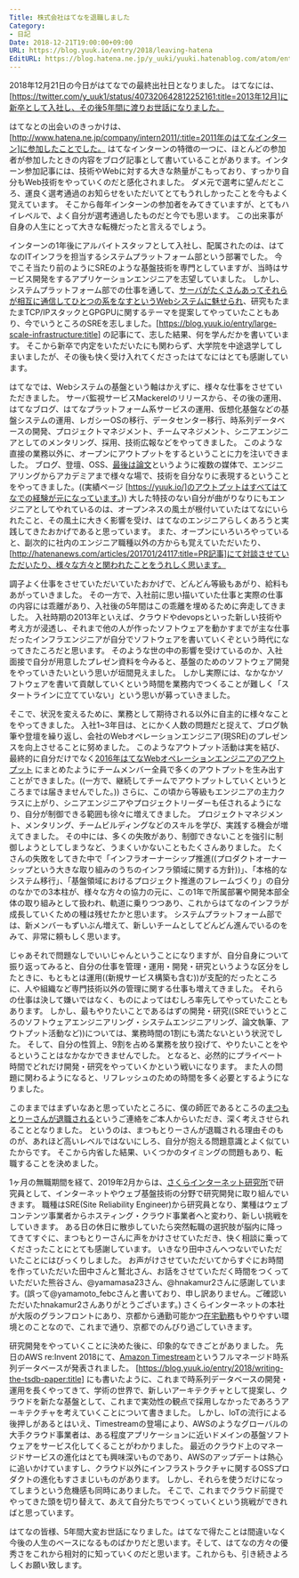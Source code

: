```yaml
---
Title: 株式会社はてなを退職しました
Category:
- 日記
Date: 2018-12-21T19:00:00+09:00
URL: https://blog.yuuk.io/entry/2018/leaving-hatena
EditURL: https://blog.hatena.ne.jp/y_uuki/yuuki.hatenablog.com/atom/entry/10257846132688041248
---
```


2018年12月21日の今日がはてなでの最終出社日となりました。
はてなには、[https://twitter.com/y_uuk1/status/407320642812252161:title=2013年12月]に新卒として入社し、その後5年間に渡りお世話になりました。

はてなとの出会いのきっかけは、[http://www.hatena.ne.jp/company/intern2011/:title=2011年のはてなインターン]に参加したことでした。
はてなインターンの特徴の一つに、ほとんどの参加者が参加したときの内容をブログ記事として書いていることがあります。インターン参加記事には、技術やWebに対する大きな熱量がこもっており、すっかり自分もWeb技術をやっていくのだと感化されました。
ダメ元で選考に望んだところ、運良く選考通過のお知らせをいただいてとてもうれしかったことを今もよく覚えています。
そこから毎年インターンの参加者をみてきていますが、とてもハイレベルで、よく自分が選考通過したものだと今でも思います。
この出来事が自身の人生にとって大きな転機だったと言えるでしょう。

インターンの1年後にアルバイトスタッフとして入社し、配属されたのは、はてなのITインフラを担当するシステムプラットフォーム部という部署でした。
今でこそ当たり前のようにSREのような基盤技術を専門としていますが、当時はサービス開発をするアプリケーションエンジニアを志望していました。
しかし、システムプラットフォーム部での仕事を通して、[サーバがたくさんあってそれらが相互に通信してひとつの系をなすというWebシステムに魅せられ](https://blog.yuuk.io/entry/my-memories-about-web-operation)、研究もたまたまTCP/IPスタックとGPGPUに関するテーマを提案してやっていたこともあり、今でいうところのSREを志しました。[https://blog.yuuk.io/entry/large-scale-infrastructure:title] の記事にて、志した結果、何を学んだかを書いています。
そこから新卒で内定をいただいたにも関わらず、大学院を中途退学してしまいましたが、その後も快く受け入れてくださったはてなにはとても感謝しています。

はてなでは、Webシステムの基盤という軸はかえずに、様々な仕事をさせていただきました。
サーバ監視サービスMackerelのリリースから、その後の運用、はてなブログ、はてなプラットフォーム系サービスの運用、仮想化基盤などの基盤システムの運用、レガシーOSの移行、データセンター移行、時系列データベースの開発、プロジェクトマネジメント、チームマネジメント、シニアエンジニアとしてのメンタリング、採用、技術広報などをやってきました。
このような直接の業務以外に、オープンにアウトプットをするということに力を注いできました。
ブログ、登壇、OSS、[最後は論文](https://blog.yuuk.io/entry/2018/writing-the-tsdb-paper)というように複数の媒体で、エンジニアリングからアカデミアまで様々な場で、技術を自分なりに表現するということをやってきました。((実績ページ [https://yuuk.io/]のアウトプットはすべてはてなでの経験が元になっています。))
大した特技のない自分が曲がりなりにもエンジニアとしてやれているのは、オープンネスの風土が根付いていたはてなにいられたこと、その風土に大きく影響を受け、はてなのエンジニアらしくあろうと実践してきたおかげであると思っています。
また、オープンにいろいろやっていると、副次的に社内のエンジニア職種以外の方からも覚えていただいたり、[http://hatenanews.com/articles/201701/24117:title=PR記事]にて対談させていただいたり、様々な方々と関われたことをうれしく思います。


<!-- また、はてなには、自作サーバ、自作サーバ管理ツール、自作Webフレームワークなど、自分たちで基盤をつくっていく風土がありました。 -->

調子よく仕事をさせていただいていたおかげで、どんどん等級もあがり、給料もあがっていきました。
その一方で、入社前に思い描いていた仕事と実際の仕事の内容には乖離があり、入社後の5年間はこの乖離を埋めるために奔走してきました。
入社時期の2013年といえば、クラウドやdevopsといった新しい技術や考え方が浸透し、それまで他の人が作ったソフトウェアを動かすまでが主な仕事だったインフラエンジニアが自分でソフトウェアを書いていくぞという時代になってきたころだと思います。
そのような世の中の影響を受けているのか、入社面接で自分が用意したプレゼン資料を今みると、基盤のためのソフトウェア開発をやっていきたいという思いが垣間見えました。
しかし実際には、なかなかソフトウェアを書いて貢献していくという時間を業務内でつくることが難しく「スタートラインに立てていない」という思いが募っていきました。

そこで、状況を変えるために、業務として期待される以外に自主的に様々なことをやってきました。
入社1~3年目は、とにかく人数の問題だと捉えて、ブログ執筆や登壇を繰り返し、会社のWebオペレーションエンジニア(現SRE)のプレゼンスを向上させることに努めました。
このようなアウトプット活動は実を結び、最終的に自分だけでなく[2016年はてなWebオペレーションエンジニアのアウトプット](http://developer.hatenastaff.com/entry/2016/12/28/151403) にまとめたようにチームメンバー全員で多くのアウトプットを生み出すことができました。((一方で、継続してチームでアウトプットしていくというところまでは届きませんでした。))
さらに、この頃から等級もエンジニアの主力クラスに上がり、シニアエンジニアやプロジェクトリーダーも任されるようになり、自分が制御できる範囲も徐々に増えてきました。
プロジェクトマネジメント、メンタリング、チームビルディングなどのスキルを学び、実践する機会が増えてきました。
その中には、多くの失敗があり、制御できないことを強引に制御しようとしてしまうなど、うまくいかないこともたくさんありました。
たくさんの失敗をしてきた中で「インフラオーナーシップ推進((プロダクトオーナーシップという大きな取り組みのうちのインフラ領域に関する方針))」、「本格的なシステム移行」、「基盤領域におけるプロジェクト推進のフレームづくり」の自分のなかでの3本柱が、様々な方々の協力の元に、この1年で所属部署や開発本部全体の取り組みとして扱われ、軌道に乗りつつあり、これからはてなのインフラが成長していくための種は残せたかと思います。
システムプラットフォーム部では、新メンバーもずいぶん増えて、新しいチームとしてどんどん進んでいるのをみて、非常に頼もしく思います。

じゃあそれで問題なしでいいじゃんということになりますが、自分自身について振り返ってみると、自分の仕事を管理・運用・開発・研究というような区分をしたときに、もともとは運用((新規サービス構築も含む))が支配的だったところに、人や組織など専門技術以外の管理に関する仕事も増えてきました。
それらの仕事は決して嫌いではなく、ものによってはむしろ率先してやっていたこともあります。
しかし、最もやりたいことであるはずの開発・研究((SREでいうところのソフトウェアエンジニアリング・システムエンジニアリング、論文執筆、アウトプット活動など))については、業務時間の1割にも満たないという状況でした。
そして、自分の性質上、9割を占める業務を放り投げて、やりたいことをやるということはなかなかできませんでした。
となると、必然的にプライベート時間でどれだけ開発・研究をやっていくかという戦いになります。
また人の問題に関わるようになると、リフレッシュのための時間を多く必要とするようになりました。

このままではまずいなあと思っていたところに、僕の師匠であるところの[まつもとりーさんが退職される](https://hb.matsumoto-r.jp/entry/2018/09/11/191601)というご連絡をご本人からいただき、深く考えさせられることとなりました。
というのは、まつもとりーさんが退職される理由そのものが、あれほど高いレベルではないにしろ、自分が抱える問題意識とよく似ていたからです。
そこから内省した結果、いくつかのタイミングの問題もあり、転職することを決めました。

1ヶ月の無職期間を経て、2019年2月からは、[さくらインターネット研究所](https://research.sakura.ad.jp/about/)で研究員として、インターネットやウェブ基盤技術の分野で研究開発に取り組んでいきます。
職種はSRE(Site Reliability Engineer)から研究員となり、業種はウェブコンテンツ事業者からホスティング・クラウド事業者へと変わり、新しい挑戦をしていきます。
ある日の休日に散歩していたら突然転職の選択肢が脳内に降ってきてすぐに、まつもとりーさんに声をかけさせていただき、快く相談に乗ってくださったことにとても感謝しています。
いきなり田中さんへつないでいただいたことにはびっくりしました。
お声がけさせていただいてからすぐにお時間を作っていただいた田中さんと鷲北さん、お話をさせていただく時間をつくっていただいた熊谷さん、@yamamasa23さん、@hnakamur2さんに感謝しています。(誤って@yamamoto_febcさんと書いており、申し訳ありません。ご確認いただいたhnakamur2さんありがとうございます。)
さくらインターネットの本社が大阪のグランフロントにあり、京都から通勤可能かつ[在宅勤務](https://www.sakura.ad.jp/corporate/corp/sabulico/#modal-home)もやりやすい環境とのことなので、これまで通り、京都でのんびり過ごしていきます。

研究開発をやっていくことに決めた後に、印象的なできごとがありました。
先日のAWS re:Invent 2018にて、[Amazon Timestream](https://aws.amazon.com/timestream/)というフルマネージド時系列データベースが発表されました。
[https://blog.yuuk.io/entry/2018/writing-the-tsdb-paper:title] にも書いたように、これまで時系列データベースの開発・運用を長くやってきて、学術の世界で、新しいアーキテクチャとして提案し、クラウドを新たな基盤として、これまで実効性の観点で採用しなかったであろうアーキテクチャを考えていくことについて書きました。
しかし、IoTの流行による後押しがあるとはいえ、Timestreamの登場により、AWSのようなグローバルの大手クラウド事業者は、ある程度アプリケーションに近いドメインの基盤ソフトウェアをサービス化してくることがわかりました。
最近のクラウド上のマネージドサービスの進化はとても興味深いものであり、AWSのアップデートは熱心に追いかけていますし、クラウド以外にインフラストラクチャに関するOSSプロダクトの進化もすさまじいものがあります。
しかし、それらを使うだけになってしまうという危機感も同時にありました。
そこで、これまでクラウド前提でやってきた頭を切り替えて、あえて自分たちでつくっていくという挑戦ができればと思っています。

はてなの皆様、5年間大変お世話になりました。はてなで得たことは間違いなく今後の人生のベースになるものばかりだと思います。そして、はてなの方々の優秀さをこれから相対的に知っていくのだと思います。これからも、引き続きよろしくお願い致します。

